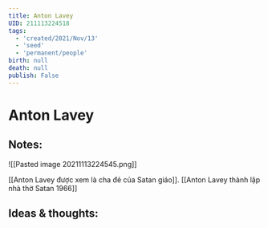 ```yaml
---
title: Anton Lavey
UID: 211113224518
tags:
  - 'created/2021/Nov/13'
  - 'seed'
  - 'permanent/people'
birth: null
death: null
publish: False
---
```

# Anton Lavey

## Notes:
![[Pasted image 20211113224545.png]]

[[Anton Lavey được xem là cha đẻ của Satan giáo]]. [[Anton Lavey thành lập nhà thờ Satan 1966]]

## Ideas & thoughts:
